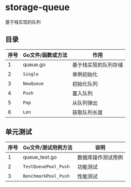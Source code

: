
# storage-queue

基于栈实现的队列

## 目录
 序号 | Go文件/函数或方法 | 作用 
---|---|---
 1 | queue.go | 基于栈实现的队列存储
 2 | `Single`  | 单例初始化
 3 | `NewQueue`| 初始化队列
 4 | `Push`    | 塞入队列
 5 | `Pop`     | 从队列弹出
 6 | `Len`     | 获取队列长度


## 单元测试 

序号 | Go文件/测试用例方法 | 说明
---|---|---
 1 | queue_test.go | 数据库操作测试用例
 2 | `TestQueuePool_Push`  | 功能测试
 3 | `BenchmarkPool_Push`  | 性能测试